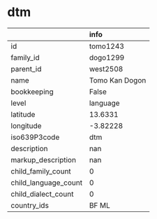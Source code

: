 # dtm
|                      | info           |
|:---------------------|:---------------|
| id                   | tomo1243       |
| family_id            | dogo1299       |
| parent_id            | west2508       |
| name                 | Tomo Kan Dogon |
| bookkeeping          | False          |
| level                | language       |
| latitude             | 13.6331        |
| longitude            | -3.82228       |
| iso639P3code         | dtm            |
| description          | nan            |
| markup_description   | nan            |
| child_family_count   | 0              |
| child_language_count | 0              |
| child_dialect_count  | 0              |
| country_ids          | BF ML          |